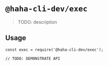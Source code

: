 # `@haha-cli-dev/exec`

> TODO: description

## Usage

```
const exec = require('@haha-cli-dev/exec');

// TODO: DEMONSTRATE API
```
